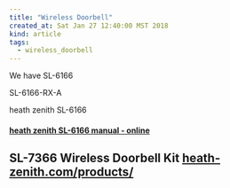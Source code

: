 ```yaml
---
title: "Wireless Doorbell"
created_at: Sat Jan 27 12:40:00 MST 2018
kind: article
tags:
  - wireless_doorbell
---
```


We have SL-6166

SL-6166-RX-A

heath zenith SL-6166

<h4>
  <a href="https://www.heath-zenith.com/system/spree/documents/attachments/000/001/099/original/595-5494-09.pdf" target="_blank">heath zenith SL-6166 manual - online</a>
</h4>

<h2>
  SL-7366 Wireless Doorbell Kit
  <a href="https://www.heath-zenith.com/products/wireless-doorbell-kit" target="_blank">heath-zenith.com/products/</a>
</h2>


<!--
html boilerplate
<a href="" target="_blank"></a>
<a name=""></a>
<img src="" width="400px">
<ul>
  <li></li>
</ul>
<pre>
</pre>
<p style="margin-bottom: 2em;"></p>
<hr style="border: 0; height: 3px; background: #333; background-image: linear-gradient(to right, #ccc, #333, #ccc);">
<pre><code>
</code></pre>
<math xmlns='http://www.w3.org/1998/Math/MathML' display='block'>
</math>
-->
